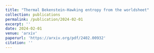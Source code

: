 ```yaml
---
title: "Thermal Bekenstein-Hawking entropy from the worldsheet"
collection: publications
permalink: /publication/2024-02-01
excerpt: ''
date: 2024-02-01
venue: 'arxiv'
paperurl: 'https://arxiv.org/pdf/2402.00932'
citation: ''
---
```

